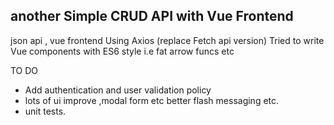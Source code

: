 
## another Simple CRUD API with Vue Frontend 

json api  , vue frontend
Using Axios (replace Fetch api version)
Tried to write Vue components with ES6 style i.e fat arrow funcs etc

TO DO

- Add authentication and user validation policy 
- lots of ui improve   ,modal form etc better flash messaging etc.
- unit tests.
 
